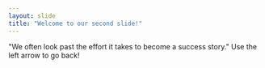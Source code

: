 ```yaml
---
layout: slide
title: "Welcome to our second slide!"
---
```

"We often look past the effort it takes to become a success story."
Use the left arrow to go back!
